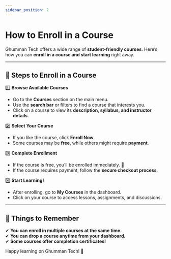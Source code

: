 ```yaml
---
sidebar_position: 2
---
```


# How to Enroll in a Course

Ghumman Tech offers a wide range of **student-friendly courses**. Here’s how you can **enroll in a course and start learning** right away.

---

## 📌 Steps to Enroll in a Course

1️⃣ **Browse Available Courses**  
   - Go to the **Courses** section on the main menu.  
   - Use the **search bar** or filters to find a course that interests you.  
   - Click on a course to view its **description, syllabus, and instructor details**.

2️⃣ **Select Your Course**  
   - If you like the course, click **Enroll Now**.  
   - Some courses may be **free**, while others might require **payment**.

3️⃣ **Complete Enrollment**  
   - If the course is free, you’ll be enrolled immediately. 🎉  
   - If the course requires payment, follow the **secure checkout process**.

4️⃣ **Start Learning!**  
   - After enrolling, go to **My Courses** in the dashboard.  
   - Click on your course to access lessons, assignments, and discussions.

---

## 🎯 Things to Remember
✔ **You can enroll in multiple courses at the same time.**  
✔ **You can drop a course anytime from your dashboard.**  
✔ **Some courses offer completion certificates!**  

Happy learning on Ghumman Tech! 🚀
